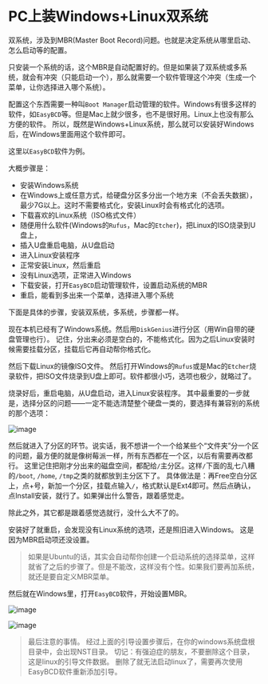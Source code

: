 # PC上装Windows+Linux双系统

双系统，涉及到MBR(Master Boot Record)问题。也就是决定系统从哪里启动、怎么启动等的配置。

只安装一个系统的话，这个MBR是自动配置好的。但是如果装了双系统或多系统，就会有冲突（只能启动一个），那么就需要一个软件管理这个冲突（生成一个菜单，让你选择进入哪个系统）。

配置这个东西需要一种叫`Boot Manager`启动管理的软件。Windows有很多这样的软件，如`EasyBCD`等。但是Mac上就少很多，也不是很好用。Linux上也没有那么方便的软件。
所以，既然是Windows+Linux系统，那么就可以安装好Windows后，在Windows里面用这个软件即可。

这里以`EasyBCD`软件为例。

大概步骤是：
- 安装Windows系统
- 在Windows上或任意方式，给硬盘分区多分出一个地方来（不会丢失数据），最少7G以上。这时不需要格式化，安装Linux时会有格式化的选项。
- 下载喜欢的Linux系统（ISO格式文件）
- 随便用什么软件(Windows的`Rufus`，Mac的`Etcher`)，把Linux的ISO烧录到U盘上，
- 插入U盘重启电脑，从U盘启动
- 进入Linux安装程序
- 正常安装Linux，然后重启
- 没有Linux选项，正常进入Windows
- 下载安装，打开`EasyBCD`启动管理软件，设置启动系统的MBR
- 重启，能看到多出来一个菜单，选择进入哪个系统


下面是具体的步骤，安装双系统，多系统，步骤都一样。

现在本机已经有了Windows系统。然后用`DiskGenius`进行分区（用Win自带的硬盘管理也行）。
记住，分出来必须是空白的，不能格式化。因为之后Linux安装时候需要挂载分区，挂载后它再自动帮你格式化。

然后下载Linux的镜像ISO文件。
然后打开Windows的`Rufus`或是Mac的`Etcher`烧录软件，把ISO文件烧录到U盘上即可。软件都很小巧，选项也极少，就略过了。

烧录好后，重启电脑，从U盘启动，进入Linux安装程序。
其中最重要的一步就是，选择分区的问题——一定不能选清楚整个硬盘一类的，要选择有兼容别的系统的那个选项：

![image](https://user-images.githubusercontent.com/14041622/47618938-b86fdb00-db13-11e8-9b23-6ba03d74f91e.png)

然后就进入了分区的环节。说实话，我不想讲一个一个给某些个“文件夹”分一个区的问题，最方便的就是像树莓派一样，所有东西都在一个区，以后有需要再改都行。
这里记住把刚才分出来的磁盘空间，都配给`/`主分区。这样`/`下面的乱七八糟的`/boot`, `/home`, `/tmp`之类的就都放到主分区下了。
具体做法是：再Free空白分区上，点+号，新加一个分区，挂载点输入`/`，格式默认是Ext4即可。然后点确认，点Install安装，就行了。如果弹出什么警告，跟着感觉走。

除此之外，其它都是跟着感觉选就行，没什么大不了的。

安装好了就重启，会发现没有Linux系统的选项，还是照旧进入Windows。
这是因为MBR启动项还没设置。

> 如果是Ubuntu的话，其实会自动帮你创建一个启动系统的选择菜单，这样就省了之后的步骤了。但是不能改，这样没有个性。如果我们要再加系统，就还是要自定义MBR菜单。

然后就在Windows里，打开`EasyBCD`软件，开始设置MBR。

![image](https://user-images.githubusercontent.com/14041622/47619048-2668d200-db15-11e8-8b7d-7187c3b1d27d.png)

![image](https://user-images.githubusercontent.com/14041622/47619054-34b6ee00-db15-11e8-957a-3b91bb466ed7.png)

> 最后注意的事情。
经过上面的引导设置步骤后，在你的windows系统盘根目录中，会出现NST目录。
切记：有强迫症的朋友，不要删除这个目录，这是linux的引导文件数据。
删除了就无法启动linux了，需要再次使用EasyBCD软件重新添加引导。